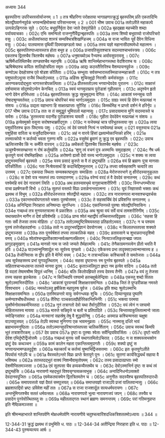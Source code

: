 अध्यायः 344

बृहस्पतिना उपरिचरवसोर्याजनम् ॥ 1 ॥ तत्र श्रीहरिणा परोक्षतया भागग्रहणात्क्रुद्धं बृहस्पतिम् प्रति एकतादिभिः श्वेतद्वीपवर्णनपूर्वकं भगवन्महिमोक्त्या परिसान्त्वनम् ॥ 2 ॥
001	भीष्म उवाच 
001a	ततोऽतीते महाकल्पे उत्पन्नेऽङ्गिरसः सुते ।
001c	बभूवुर्निर्वृता देवा जाते देवपुरोहिते ॥
002a	बृहद्ब्रह्म महच्चेति शब्दाः पर्यायवाचकाः ।
002c	एभिः समन्वितो राजन्गुणैर्विद्वान्बृहस्पतिः ॥
003a	तस्य शिष्यो बभूवाग्र्यो राजोपरिचरो वसुः ।
003c	अधीतवांस्तदा शास्त्रं सम्यक्चित्रशिखण्डिजम् ॥
004a	स राजा भावितः पूर्वं दैवेन विधिना वसुः ।
004c	पालयामास पृथिवीं दिवमाखण्डलो यथा ॥
005a	तस्य यज्ञो महानासीदश्वमेधो महात्मनः ।
005c	बृहस्पतिरुपाध्यायस्तत्र होता बभूव ह ॥
006a	प्रजापतिसुताश्चात्र सदस्याश्चाभवंस्त्रयः ।
006c	एकतश्च द्वितश्चैव त्रितश्चैव मर्हषयः ॥
007a	धनुषाख्योऽथ रैभ्यश्च अर्वावसुपरावसू ।
007c	ऋषिर्मेधातिथिश्चैव ताण्ड्यश्चैव महानृषिः ॥
008a	ऋषिः शान्तिर्महाभागस्तथा वेदशिराश्च यः ।
008c	ऋषिश्रेष्ठश्च कपिलः शालिहोत्रपिता स्मृतः ॥
009a	आद्यः कठस्तैत्तिरिश्च वैशम्पायनपूर्वजः ।
009c	कण्वोऽथ देवहोत्रश्च एते षोडश कीर्तिताः ॥
010a	सम्भूताः सर्वसम्भारास्तस्मिन्राजन्महाक्रतौ ।
010c	न तत्र पशुघातोऽभूत्स राजैवं स्थितोऽभवत् ॥
011a	अहिंस्रः शुचिरक्षुद्रो निराशीः कर्मसंस्तुतः ।
011c	आरण्यकपदोद्भूता भागास्तत्रोपकल्पिताः ॥
012a	प्रीतस्ततोऽस्य भगवान्देवदेवः पुरातनः ।
012c	साक्षात्तं दर्शयामास सोदृश्योऽन्येन केनचित् ॥
013a	स्वयं भागमुपाघ्राय पुरोडाशं गृहीतवान् ।
013c	अदृश्येन हृतो भागो देवेन हरिमेधसा ॥
014a	बृहस्पतिस्ततः क्रुद्धः स्रुचमुद्यम्य वेगितः ।
014c	आकाशं घ्नन्स्रुचः पातै रोषादश्रूण्यवर्तयत् ॥
015a	उवाच चोपरिचरं मया भागोऽयमुद्यतः ।
015c	ग्राह्यः स्वयं हि देवेन मत्प्रत्यक्षं न संशयः ॥
016a	उद्यता यज्ञभागा हि साक्षात्प्राप्ताः सुरैरिह ।
016c	किमर्थमिह न प्राप्तो दर्शनं मे हरिर्नृप ॥
017	भीष्म उवाच 
017a	ततः स तं समुद्धूतं भूमिपालो महान्वसुः ।
017c	प्रसादयामास मुनिं सदस्यास्ते च सर्वशः ॥
018a	'हुतस्त्वया वदानीह पुरोडाशस्य यावती ।
018c	गृहीता देवदेवेन मत्प्रत्यक्षं न संशयः ॥
019a	इत्येवमुक्ते वसुना सरोषश्चाब्रवीद्गुरुः ।
019c	न यजेयमहं चात्र परिभूतस्त्वया नृप ॥
020a	त्वया पशुर्वारितश्च कृतः पिष्टमयः पशुः ।
020c	त्वं देवं पश्यसे नित्यं न पश्येयमहं कथम् ॥
021	वसुरुवाच 
021a	पशुहिंसा वारिता च यजुर्वेदादिमन्त्रतः ।
021c	अहं न वारये हिंसां द्रक्ष्याम्येकान्तिको हरिम् ।
021e	तस्मात्कोपो न कर्तव्यो भवता गुरुणा मयि ॥
022a	वसुमेवं ब्रुवाणं तु क्रुद्ध एव बृहस्पतिः ।
022c	उवाच ऋत्विजश्चैव किं नः कर्मेति वारयन् ॥
023a	अथैकतो द्वितश्चैव त्रितश्चैव महर्षयः ।'
023c	ऊचुश्चैनमसम्भ्रान्ता न रोषं कर्तुमर्हसि ॥
024a	'शृणु त्वं वचनं पुत्र अस्माभिः समुदाहृतम् ।'
024c	नैष धर्मः कृतयुगे यत्त्वं रोषमिहाहिथाः ॥
025a	अरोषणो ह्यसौ देवो यस्य भागोऽयमुद्यतः ।
025c	न शक्यः स त्वया द्रष्टुमस्माभिर्वा बृहस्पते ।
025e	यस्य प्रसादं कुरुते स वै तं द्रष्टुमर्हति ॥
026a	वयं हि ब्रह्मणः पुत्रा मानसाः परिकीर्तिताः ।
026c	गता निःश्रेयसार्थं हि कदाचिद्दिशमुत्तराम् ॥
027a	तप्त्वा वर्षसहस्राणि चत्वारि तप उत्तमम् ।
027c	एकपादा स्थिताः सम्यक्काष्ठभूताः समाहिताः ॥
028a	मेरोरुत्तरभागे तु क्षीरोदस्यानुकूलतः ।
028c	स देशो यत्र नस्तप्तं तपः परमदारुणम् ॥
029a	वरेण्यं वरदं तं वै देवदेवं सनातनम् ।
029c	कथं पश्येमहि वयं देवं नारायणं त्विति ॥
030a	अथ व्रतस्यावभृथे वागुवाचाशरीरिणी ।
030c	स्निग्धगम्भीरया वाचा प्रहर्षणकरी विभो ॥
031a	सुतप्तं वस्तपो विप्राः प्रसन्नेनान्तरात्मना ।
031c	यूयं जिज्ञासवो भक्ताः कथं द्रक्ष्यथ तं विभुम् ॥
032a	क्षीरोदधेरुत्तरतः श्वेतद्वीपो महाप्रभः ।
032c	तत्र नारायणपरा मानवाश्चन्द्रवर्चसः ॥
033a	एकान्तभावोपगतास्ते भक्ताः पुरुषोत्तमम् ।
033c	ते सहस्रार्चिषं देवं प्रविशन्ति सनातनम् ॥
034a	अनिन्द्रिया निराहारा अनिष्पन्दाः सुगन्धिनः ।
034c	एकान्तिनस्ते पुरुषाः श्वेतद्वीपनिवासिनः ।
034e	गच्छध्वं तत्र मुनयस्तत्रात्मा मे प्रकाशितः ॥
035a	अथ श्रुत्वा वयं सर्वे वाचं तामशरीरिणीम् ।
035c	यथाख्यातेन मार्गेण तं देशं प्रविशेमहि ॥
036a	प्राप्य श्वेतं महाद्वीपं तच्चित्तास्तद्दिदृक्षवः ।
036c	'सहसा हि गताः सर्वे तेजसा तस्य मोहिताः ॥'
037a	ततोऽस्मद्दृष्टिविषयस्तदा प्रतिहतोऽभवत् ।
037c	न च पश्याम पुरुषं तत्तेजोहतदर्शनाः ॥
038a	ततो नः प्रादुरभवद्विज्ञानं देवयोगजम् ।
038c	न किलातप्ततपसा शक्यते द्रष्टुमञ्जसा ॥
039a	ततः पुनर्वर्षशतं तप्त्वा तात्कालिकं महत् ।
039c	व्रतावसाने च शुभान्नरान्ददृशिमो वमय् ॥
040a	श्वेतांश्चन्द्रप्रतीकाशान्सर्वलक्षणलक्षितान् ।
040c	नित्याञ्जलिकृतान्ब्रह्म जपतः प्रागुदङ्मुखान् ॥
041a	मानसो नाम स जपो जप्यते तैर्महात्मभिः ।
041c	तेनैकाग्रमनस्त्वेन प्रीतो भवति वै हरिः ॥
042a	याऽभवन्मुनिशार्दूल भाः सूर्यस्य युगक्षये ।
042c	एकैकस्य प्रभा तादृक्साऽभवन्मानवस्य ह ॥
043a	तेजोनिवासः स द्वीप इति वै मेनिरे वयम् ।
043c	न तत्राभ्यधिकः कश्चित्सर्वे ते समतेजसः ॥
044a	अथ सूर्यसहस्रस्य प्रभां युगपदुत्थिताम् ।
044c	सहसा दृष्टवन्तः स्म पुनरेव बृहस्पते ॥
045a	सहिताश्चाभ्यधावन्त ततस्ते मानवा द्रुतम् ।
045c	कृताञ्जलिपुटा हृष्टा नम इत्येव वादिनः ॥
046a	ततो हि वदतां तेषामश्रौष्म विपुलं ध्वनिम् ।
046c	बलिः किलोपह्रियते तस्य देवस्य तैर्नरैः ॥
047a	वयं तु तेजसा तस्य सहसा हृतचेतसः ।
047c	न किञ्चिदपि पश्यामो हतचक्षुर्बलेन्द्रियाः ॥
048a	एकस्तु शब्दो विततः श्रुतोऽस्माभिरुदीरितः ।
048c	'आकाशं पूरयन्सर्वं शिक्षाक्षरसमन्वितः ॥
049a	जितं ते पुण्डरीकाक्ष नमस्ते विश्वभावन ।
049c	नमस्तेऽस्तु हृषीकेश महापुरुष पूर्वज ।
049e	इति शब्दः श्रुतोऽस्माभिः शिक्षाक्षरसमन्वितः ॥
050a	एतस्मिन्नन्तरे वायुः सर्वगन्धवहः शुचिः ।
050c	दिव्यान्युवाह पुष्पाणि कर्मण्याश्चौषधीस्तथा ॥
051a	तैरिष्टः पञ्चकालज्ञैर्हरिरेकान्तिभिर्नरैः ।
051c	भक्त्या परमया युक्तैर्मनोवाक्कर्मभिस्तदा ॥
052a	नूनं तत्रागतो देवो यथा तैर्वागुदीरिता ।
052c	वयं त्वेनं न पश्यामो मोहितास्तस्य मायया ॥
053a	मारुते सन्निवृत्ते च बलौ च प्रतिपादिते ।
053c	चिन्ताव्याकुलितात्मानो जाताः स्मोङ्गिसांवर ॥
054a	मानवानां सहस्रेषु तेषु वै शुद्धयोनिषु ।
054c	अस्मान्न कश्चिन्मनसा चक्षुषा वाऽप्यपूजयत् ॥
055a	तेऽपि स्वस्था मुनिगणा एक भावमनुव्रताः ।
055c	नास्मासु दधिरे भावं ब्रह्मभावमनुष्ठिताः ॥
056a	ततोऽस्मान्सुपरिश्रान्तांस्तपसा चातिकर्शितान् ।
056c	उवाच स्वस्थं किमपि भूतं तत्राशरीरकम् ॥
057	देव उवाच 
057a	दृष्टा वः पुरुषाः श्वेताः सर्वेन्द्रियविवर्जिताः ।
057c	दृष्टो भवति देवेश एभिर्दृष्टैर्द्विजोत्तमैः ॥
058a	गच्छध्वं मुनयः सर्वे यथागतमितोऽचिरात् ।
058c	न स शक्यस्त्वभक्तेन द्रष्टुं देवः कथञ्चन ॥
059a	कामं कालेन महता एकान्तित्वमुपागतैः ।
059c	शक्यो द्रष्टुं स भगवान्प्रभामण्डलदुर्दृशः ॥
060a	महत्कार्यं च कर्तव्यं युष्माभिर्द्विजसत्तमाः ।
060c	इतः कृतयुगेऽतीते विपर्यासं गतेऽपि च ॥
061a	वैवस्वतेऽन्तरे विप्राः प्राप्ते त्रेतायुगे पुनः ।
061c	सुराणां कार्यसिद्ध्यर्थं सहाया वै भविष्यथ ॥
062a	ततस्तदद्भुतं वाक्यं निशम्यैवामृतोपमम् ।
062c	तस्य प्रसादात्प्राप्ताः स्मो देशमीप्सितमञ्जसा ॥
063a	एवं सुतपसा चैव हव्यकव्यैस्तथैव च ।
063c	देवोऽस्माभिर्न दृष्टः स कथं त्वं द्रष्टुमर्हसि ॥
064a	नारायणो महद्भूतं विश्वसृग्घव्यकव्यभुक् ।
064c	अनादिनिधनोऽव्यक्तो देवदानवपूजितः ॥
065a	एवमेकतवाक्येन द्वितत्रितमतेन च ।
065c	अनुनीतः सदस्यैश्च बृहस्पतिरुदारधीः ।
065e	समापयत्ततो यज्ञं दैवतं समपूजयत् ॥
066a	समाप्तयज्ञो राजाऽपि प्रजां पालितवान्वसुः ।
066c	ब्रह्मशापाद्दिवो भ्रष्टः प्रविवेश महीं ततः ॥
067a	स राजा राजशार्दूल सत्यधर्मपरायणः ।
067c	अन्तर्भूमिगतश्चैव सततं धर्मवत्सलः ॥
068a	नारायणपरो भूत्वा नारायणजपं जपन् ।
068c	तस्यैव च प्रसादेन पुनरेवोत्थितस्तु सः ॥
069a	महीतलाद्गतः स्थानं ब्रह्मणः समनन्तरम् ।
069c	परां गतिमनुप्राप्त इति नैष्ठिकमञ्जसा ॥ 

इति श्रीमन्महाभारते शान्तिपर्वणि मोक्षधर्मपर्वणि नारायणीये चतुश्चत्वारिंशदधिकत्रिशततमोऽध्यायः ॥ 344 ॥

12-344-31 क्रुद्धं द्रक्ष्यथ तं प्रभुमिति ध. पाठः ॥ 12-344-34 अतीन्द्रिया निराहारा इति ध. पाठः ॥ 12-344-43 पुरुषव्यत्यय आर्षः ॥
